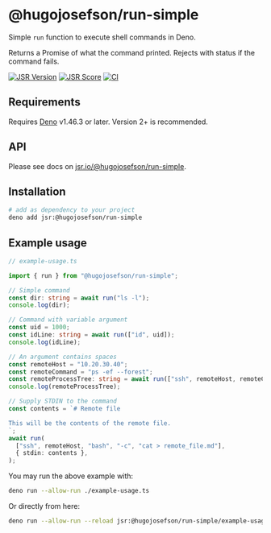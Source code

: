 # @hugojosefson/run-simple

Simple `run` function to execute shell commands in Deno.

Returns a Promise of what the command printed. Rejects with status if the
command fails.

[![JSR Version](https://jsr.io/badges/@hugojosefson/run-simple)](https://jsr.io/@hugojosefson/run-simple)
[![JSR Score](https://jsr.io/badges/@hugojosefson/run-simple/score)](https://jsr.io/@hugojosefson/run-simple)
[![CI](https://github.com/hugojosefson/deno-run-simple/actions/workflows/release.yaml/badge.svg)](https://github.com/hugojosefson/deno-run-simple/actions/workflows/release.yaml)

## Requirements

Requires [Deno](https://deno.com/) v1.46.3 or later. Version 2+ is recommended.

## API

Please see docs on
[jsr.io/@hugojosefson/run-simple](https://jsr.io/@hugojosefson/run-simple).

## Installation

```sh
# add as dependency to your project
deno add jsr:@hugojosefson/run-simple
```

## Example usage

```typescript
// example-usage.ts

import { run } from "@hugojosefson/run-simple";

// Simple command
const dir: string = await run("ls -l");
console.log(dir);

// Command with variable argument
const uid = 1000;
const idLine: string = await run(["id", uid]);
console.log(idLine);

// An argument contains spaces
const remoteHost = "10.20.30.40";
const remoteCommand = "ps -ef --forest";
const remoteProcessTree: string = await run(["ssh", remoteHost, remoteCommand]);
console.log(remoteProcessTree);

// Supply STDIN to the command
const contents = `# Remote file

This will be the contents of the remote file.
`;
await run(
  ["ssh", remoteHost, "bash", "-c", "cat > remote_file.md"],
  { stdin: contents },
);
```

You may run the above example with:

```sh
deno run --allow-run ./example-usage.ts
```

Or directly from here:

```sh
deno run --allow-run --reload jsr:@hugojosefson/run-simple/example-usage
```
